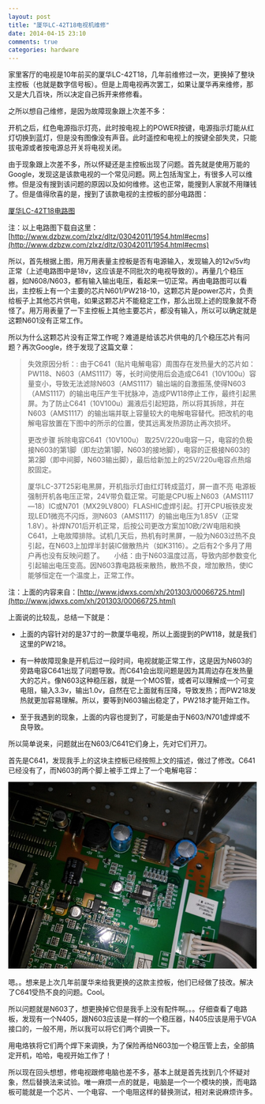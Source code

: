 ```yaml
---
layout: post
title: "厦华LC-42T18电视机维修"
date: 2014-04-15 23:10
comments: true
categories: hardware
---
```


家里客厅的电视是10年前买的厦华LC-42T18，几年前维修过一次，更换掉了整块主控板（也就是数字信号板）。但是上周电视再次罢工，如果让厦华再来维修，那又是大几百块，所以决定自己拆开来修修看。

之所以想自己维修，是因为故障现象跟上次差不多：

开机之后，红色电源指示灯亮，此时按电视上的POWER按键，电源指示灯能从红灯切换到蓝灯，但是没有图像没有声音。此时遥控和电视上的按键全部失灵，只能拔电源或者按电源总开关将电视关闭。

<!-- more -->

由于现象跟上次差不多，所以怀疑还是主控板出现了问题。首先就是使用万能的Google，发现这是该款电视的一个常见问题。网上包括淘宝上，有很多人可以维修。但是没有搜到该问题的原因以及如何维修。这也正常，能搜到人家就不用赚钱了。但是值得欣喜的是，搜到了该款电视的主控板的部分电路图：

[厦华LC-42T18电路图](/downloads/file/lc-42t18-schematic.pdf)

注：以上电路图下载自这里：[http://www.dzbzw.com/zlxz/dltz/03042011/1954.html#ecms](http://www.dzbzw.com/zlxz/dltz/03042011/1954.html#ecms)

所以，首先根据上图，用万用表量主控板是否有电源输入，发现输入的12v/5v均正常（上述电路图中是18v，这应该是不同批次的电视导致的）。再量几个稳压器，如N608/N603，都有输入输出电压，看起来一切正常。再由电路图可以看出，主控板上有一个主要的芯片N601/PW218-10，这颗芯片是power芯片，负责给板子上其他芯片供电，如果这颗芯片不能稳定工作，那么出现上述的现象就不奇怪了。用万用表量了一下主控板上其他主要芯片，都没有输入，所以可以确定就是这颗N601没有正常工作。

所以为什么这颗芯片没有正常工作呢？难道是给该芯片供电的几个稳压芯片有问题？再次Google，终于发现了这篇文章：

> 失效原因分析：:
> 由于C641（贴片电解电容）周围存在发热量大的芯片如：PW118、N603（AMS1117）等，长时间使用后会造成C641（10V100u）容量变小，导致无法滤除N603（AMS1117）输出端的自激振荡,使得N603（AMS1117）的输出电压产生干扰脉冲，造成PW118停止工作，最终引起黑屏。为了防止C641（10V100u）漏液后引起短路，所以将其拆除，并在N603（AMS1117）的输出端并联上容量较大的电解电容替代。把改机的电解电容放置在下图中的所示的位置，使其远离发热源防止再次损坏。
> 
> 更改步骤
> 拆除电容C641（10V100u）
> 取25V/220u电容一只，电容的负极接N603的第1脚（即左边第1脚，N603的接地脚），电容的正极接N603的第2脚（即中间脚，N603输出脚），最后给新加上的25V/220u电容点热熔胶固定。
> 
> 厦华LC-37T25彩电黑屏，开机指示灯由红灯转成蓝灯，屏一直不亮
> 电源板强制开机各电压正常，24V带负载正常。可能是CPU板上N603（AMS1117—18）IC或N701（MX29LV800）FLASHIC虚焊引起。打开CPU板铁皮发现LED1微亮不闪烁，测N603（AMS1117）的输出电压为1.85V（正常1.8V）。补焊N701后开机正常，后按公司更改方案加10欧/2W电阻和换C641，上电故障排除。试机几天后，热机有时黑屏，一般为N603过热不良引起，在N603上加焊半封装IC做散热片（如K3116）。之后有2个多月了用户再也没有反映问题了。　　小结：由于N603温度过高，导致内部参数变化引起输出电压变高。因N603靠电路板来散热，散热不良，增加散热，使IC能够恒定在一个温度上，正常工作。

注：上面的内容来自：[http://www.jdwxs.com/xh/201303/00066725.html](http://www.jdwxs.com/xh/201303/00066725.html)

上面说的比较乱，总结一下就是：

- 上面的内容针对的是37寸的一款厦华电视，所以上面提到的PW118，就是我们这里的PW218。

- 有一种故障现象是开机后过一段时间，电视就能正常工作，这是因为N603的旁路电容C641出现了问题导致。而C641会出现问题是因为其周边存在发热量大的芯片。像N603这种稳压器，就是一个MOS管，或者可以理解成一个可变电阻，输入3.3v，输出1.0v，自然在它上面就有压降，导致发热；而PW218发热就更加容易理解。所以，要等到N603输出稳定了，PW218才能开始工作。

- 至于我遇到的现象，上面的内容也提到了，可能是由于N603/N701虚焊或不良导致。 

所以简单说来，问题就出在N603/C641它们身上，先对它们开刀。

首先是C641，发现我手上的这块主控板已经按照上文的描述，做过了修改。C641已经没有了，而N603的两个脚上被手工焊上了一个电解电容：

[![C641被一个电解电容替代](/downloads/image/lc-42t18-mb.jpg)](/downloads/image/lc-42t18-mb.jpg)

嗯。。想来是上次几年前厦华来给我更换的这款主控板，他们已经做了技改。解决了C641受热不良的问题。Cool。

所以问题就是N603了，想更换掉它但是我手上没有配件啊。。。仔细查看了电路板，发现有一个N405，跟N603应该是一样的一个稳压器，N405应该是用于VGA接口的，一般不用，所以我可以将它们两个调换一下。

用电烙铁将它们两个焊下来调换，为了保险再给N603加一个稳压管上去，全部搞定开机，哈哈，电视开始工作了！

所以现在回头想想，修电视跟修电脑也差不多，基本上就是首先找到几个怀疑对象，然后替换法来试验。唯一麻烦一点的就是，电脑是一个一个模块的换，而电路板可能就是一个芯片、一个电容、一个电阻这样的替换测试，相对来说麻烦许多。
